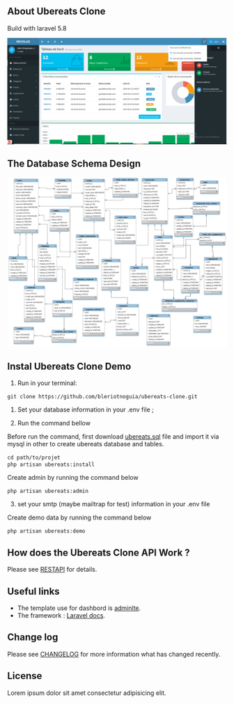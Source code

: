 ## About Ubereats Clone

Build with laravel 5.8

![Dashboard img](public/img/dashboard.png)

## The Database Schema Design

![DB Schema img](public/img/ubereats-mpd.png)

## Instal Ubereats Clone Demo

1. Run in your terminal:

```
git clone https://github.com/bleriotnoguia/ubereats-clone.git
```

1. Set your database information in your .env file ;

2. Run the command bellow

Before run the command, first download [ubereats.sql](https://github.com/bleriotnoguia/ubereats-clone/blob/main/ubereats.sql) file and import it via mysql in other to create ubereats database and tables.

```
cd path/to/projet
php artisan ubereats:install
```

Create admin by running the command below

```
php artisan ubereats:admin
```

3. set your smtp (maybe mailtrap for test) information in your .env file

Create demo data by running the command below

```
php artisan ubereats:demo
```

## How does the Ubereats Clone API Work ?

Please see [RESTAPI](https://github.com/bleriotnoguia/ubereats-clone/blob/main/RESTAPI.md) for details.

## Useful links

- The template use for dashbord is [adminlte](http://adminlte.io/).
- The framework : [Laravel docs](https://laravel.com/docs/5.7/).

## Change log

Please see [CHANGELOG](https://github.com/bleriotnoguia/ubereats-clone/blob/main/CHANGELOG.md) for more information what has changed recently.

## License

Lorem ipsum dolor sit amet consectetur adipisicing elit.
